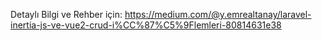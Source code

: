 Detaylı Bilgi ve Rehber için: https://medium.com/@y.emrealtanay/laravel-inertia-js-ve-vue2-crud-i%CC%87%C5%9Flemleri-80814631e38
